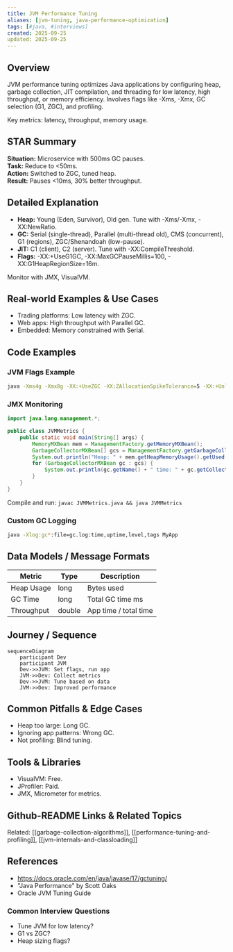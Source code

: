 ```yaml
---
title: JVM Performance Tuning
aliases: [jvm-tuning, java-performance-optimization]
tags: [#java, #interviews]
created: 2025-09-25
updated: 2025-09-25
---
```


## Overview
JVM performance tuning optimizes Java applications by configuring heap, garbage collection, JIT compilation, and threading for low latency, high throughput, or memory efficiency. Involves flags like -Xms, -Xmx, GC selection (G1, ZGC), and profiling.

Key metrics: latency, throughput, memory usage.

## STAR Summary
**Situation:** Microservice with 500ms GC pauses.  
**Task:** Reduce to <50ms.  
**Action:** Switched to ZGC, tuned heap.  
**Result:** Pauses <10ms, 30% better throughput.

## Detailed Explanation
- **Heap:** Young (Eden, Survivor), Old gen. Tune with -Xms/-Xmx, -XX:NewRatio.
- **GC:** Serial (single-thread), Parallel (multi-thread old), CMS (concurrent), G1 (regions), ZGC/Shenandoah (low-pause).
- **JIT:** C1 (client), C2 (server). Tune with -XX:CompileThreshold.
- **Flags:** -XX:+UseG1GC, -XX:MaxGCPauseMillis=100, -XX:G1HeapRegionSize=16m.

Monitor with JMX, VisualVM.

## Real-world Examples & Use Cases
- Trading platforms: Low latency with ZGC.
- Web apps: High throughput with Parallel GC.
- Embedded: Memory constrained with Serial.

## Code Examples
### JVM Flags Example
```bash
java -Xms4g -Xmx8g -XX:+UseZGC -XX:ZAllocationSpikeTolerance=5 -XX:+UnlockExperimentalVMOptions MyApp.jar
```

### JMX Monitoring
```java
import java.lang.management.*;

public class JVMMetrics {
    public static void main(String[] args) {
        MemoryMXBean mem = ManagementFactory.getMemoryMXBean();
        GarbageCollectorMXBean[] gcs = ManagementFactory.getGarbageCollectorMXBeans();
        System.out.println("Heap: " + mem.getHeapMemoryUsage().getUsed() / 1024 / 1024 + "MB");
        for (GarbageCollectorMXBean gc : gcs) {
            System.out.println(gc.getName() + " time: " + gc.getCollectionTime() + "ms");
        }
    }
}
```

Compile and run: `javac JVMMetrics.java && java JVMMetrics`

### Custom GC Logging
```bash
java -Xlog:gc*:file=gc.log:time,uptime,level,tags MyApp
```

## Data Models / Message Formats
| Metric | Type | Description |
|--------|------|-------------|
| Heap Usage | long | Bytes used |
| GC Time | long | Total GC time ms |
| Throughput | double | App time / total time |

## Journey / Sequence
```mermaid
sequenceDiagram
    participant Dev
    participant JVM
    Dev->>JVM: Set flags, run app
    JVM->>Dev: Collect metrics
    Dev->>JVM: Tune based on data
    JVM->>Dev: Improved performance
```

## Common Pitfalls & Edge Cases
- Heap too large: Long GC.
- Ignoring app patterns: Wrong GC.
- Not profiling: Blind tuning.

## Tools & Libraries
- VisualVM: Free.
- JProfiler: Paid.
- JMX, Micrometer for metrics.

## Github-README Links & Related Topics
Related: [[garbage-collection-algorithms]], [[performance-tuning-and-profiling]], [[jvm-internals-and-classloading]]

## References
- https://docs.oracle.com/en/java/javase/17/gctuning/
- "Java Performance" by Scott Oaks
- Oracle JVM Tuning Guide

### Common Interview Questions
- Tune JVM for low latency?
- G1 vs ZGC?
- Heap sizing flags?